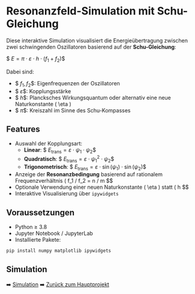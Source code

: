# Resonanzfeld-Simulation mit Schu-Gleichung

Diese interaktive Simulation visualisiert die Energieübertragung zwischen zwei schwingenden Oszillatoren basierend auf der **Schu-Gleichung**:

$$\
E = \pi \cdot \varepsilon \cdot h \cdot (f_1 + f_2)
\$$

Dabei sind:
- $$\ f_1, f_2 \$$: Eigenfrequenzen der Oszillatoren  
- $$\ \varepsilon \$$: Kopplungsstärke  
- $$\ h \$$: Plancksches Wirkungsquantum oder alternativ eine neue Naturkonstante \( \eta \)  
- $$\ \pi \$$: Kreiszahl im Sinne des Schu-Kompasses  

## Features

- Auswahl der Kopplungsart:
  - **Linear**: $$\ E_\mathrm{trans} = \varepsilon \cdot \psi_1 \cdot \psi_2 \$$
  - **Quadratisch**: $$\ E_\mathrm{trans} = \varepsilon \cdot \psi_1^2 \cdot \psi_2 \$$
  - **Trigonometrisch**: $$\ E_\mathrm{trans} = \varepsilon \cdot \sin(\psi_1) \cdot \sin(\psi_2) \$$
- Anzeige der **Resonanzbedingung** basierend auf rationalem Frequenzverhältnis \( f_1 / f_2 = n / m \$$
- Optionale Verwendung einer neuen Naturkonstante \( \eta \) statt \( h \$$
- Interaktive Visualisierung über `ipywidgets`

## Voraussetzungen

- Python ≥ 3.8  
- Jupyter Notebook / JupyterLab  
- Installierte Pakete:

```bash
pip install numpy matplotlib ipywidgets
```

## Simulation

➡️ [Simulation](https://github.com/DominicReneSchu/public/tree/main/Simulationen)
➡️ [Zurück zum Hauptprojekt](../README.md)
